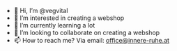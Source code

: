 - 👋 Hi, I’m @vegvital
- 👀 I’m interested in creating a webshop
- 🌱 I’m currently learning a lot
- 💞️ I’m looking to collaborate on creating a webshop
- 📫 How to reach me? Via email: office@innere-ruhe.at

<!---
vegvital/vegvital is a ✨ special ✨ repository because its `README.md` (this file) appears on your GitHub profile.
You can click the Preview link to take a look at your changes.
--->
